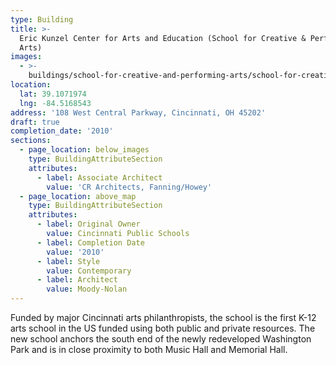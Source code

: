 ```yaml
---
type: Building
title: >-
  Eric Kunzel Center for Arts and Education (School for Creative & Performing
  Arts)
images:
  - >-
    buildings/school-for-creative-and-performing-arts/school-for-creative-and-performing-arts-0_jxj4a3
location:
  lat: 39.1071974
  lng: -84.5168543
address: '108 West Central Parkway, Cincinnati, OH 45202'
draft: true
completion_date: '2010'
sections:
  - page_location: below_images
    type: BuildingAttributeSection
    attributes:
      - label: Associate Architect
        value: 'CR Architects, Fanning/Howey'
  - page_location: above_map
    type: BuildingAttributeSection
    attributes:
      - label: Original Owner
        value: Cincinnati Public Schools
      - label: Completion Date
        value: '2010'
      - label: Style
        value: Contemporary
      - label: Architect
        value: Moody-Nolan
---
```


Funded by major Cincinnati arts philanthropists, the school is the first K-12 arts school in the US funded using both public and private resources. The new school anchors the south end of the newly redeveloped Washington Park and is in close proximity to both Music Hall and Memorial Hall.
